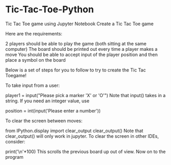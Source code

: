 # Tic-Tac-Toe-Python
Tic Tac Toe game using Jupyter Notebook
Create a Tic Tac Toe game

Here are the requirements:

2 players should be able to play the game (both sitting at the same computer)
The board should be printed out every time a player makes a move
You should be able to accept input of the player position and then place a symbol on the board

Below is a set of steps for you to follow to try to create the Tic Tac Toegame!

To take input from a user:

player1 = input("Please pick a marker 'X' or 'O'")
Note that input() takes in a string. If you need an integer value, use

position = int(input('Please enter a number'))

To clear the screen between moves:

from IPython.display import clear_output
clear_output()
Note that clear_output() will only work in jupyter. To clear the screen in other IDEs, consider:

print('\n'*100)
This scrolls the previous board up out of view. Now on to the program

